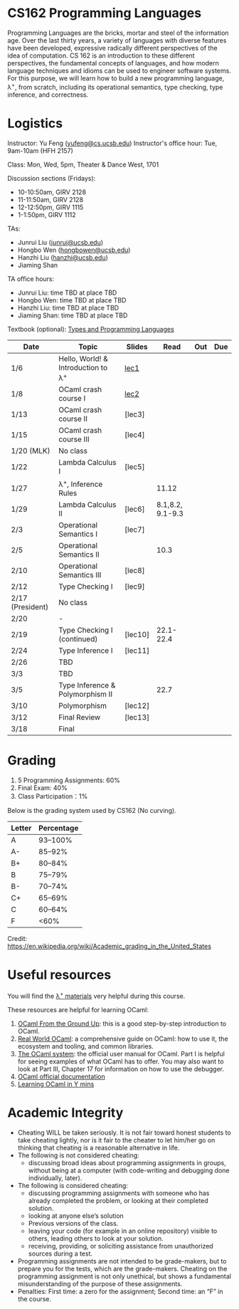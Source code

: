 # CS162 Programming Languages

Programming Languages are the bricks, mortar and steel of the information age. Over the last thirty years, a variety of languages with diverse features have been developed, expressive radically different perspectives of the idea of computation. CS 162 is an introduction to these different perspectives, the fundamental concepts of languages, and how modern language techniques and idioms can be used to engineer software systems. For this purpose, we will learn how to build a new programming language, λ<sup>+</sup>, from scratch, including its operational semantics, type checking, type inference, and correctness.

# Logistics
Instructor: Yu Feng (yufeng@cs.ucsb.edu)
Instructor's office hour: Tue, 9am-10am (HFH 2157)

Class: Mon, Wed, 5pm, Theater & Dance West, 1701 

Discussion sections (Fridays):
- 10-10:50am, GIRV 2128
- 11-11:50am, GIRV 2128
- 12-12:50pm, GIRV 1115
- 1-1:50pm, GIRV 1112

TAs:
- Junrui Liu (junrui@ucsb.edu)
- Hongbo Wen (hongbowen@ucsb.edu)
- Hanzhi Liu (hanzhi@ucsb.edu)
- Jiaming Shan

TA office hours:
- Junrui Liu: time TBD at place TBD
- Hongbo Wen: time TBD at place TBD
- Hanzhi Liu: time TBD at place TBD
- Jiaming Shan: time TBD at place TBD

Textbook (optional): [Types and Programming Languages](https://www.amazon.com/Types-Programming-Languages-MIT-Press/dp/0262162091)

| Date             | Topic                                         | Slides                        | Read             | Out | Due |
| ---------------- | --------------------------------------------- | ----------------------------- | ---------------- | --- | --- |
| 1/6              | Hello, World! & Introduction to λ<sup>+</sup> | [lec1](lectures/lecture1.pdf) |                  |     |     |
| 1/8              | OCaml crash course I                          | [lec2](lectures/lecture2.pdf)                        |                  |     |     |
| 1/13             | OCaml crash course II                         | [lec3]                        |                  |     |     |
| 1/15             | OCaml crash course III                        | [lec4]                        |                  |     |     |
| 1/20 (MLK)       | No class                                      |                               |                  |     |     |
| 1/22             | Lambda Calculus I                             | [lec5]                        |                  |     |     |
| 1/27             | λ<sup>+</sup>, Inference Rules                |                               | 11.12            |     |     |
| 1/29             | Lambda Calculus II                            | [lec6]                        | 8.1,8.2, 9.1-9.3 |     |     |
| 2/3              | Operational Semantics I                       | [lec7]                        |                  |     |     |
| 2/5              | Operational Semantics II                      |                               | 10.3             |     |     |
| 2/10             | Operational Semantics III                     | [lec8]                        |                  |     |     |
| 2/12             | Type Checking I                               | [lec9]                        |                  |     |     |
| 2/17 (President) | No class                                      |                               |                  |     |     |
| 2/20             | -                                             |                               |                  |     |     |  |
| 2/19             | Type Checking I (continued)                   | [lec10]                       | 22.1-22.4        |     |     |
| 2/24             | Type Inference I                              | [lec11]                       |                  |     |     |
| 2/26             | TBD                                |                      |                  |     |     |  |
| 3/3              | TBD                                      |                               |                  |     |     |
| 3/5              | Type Inference & Polymorphism II                                           |                               | 22.7             |     |     |
| 3/10             | Polymorphism              | [lec12]                       |                  |     |     |
| 3/12             | Final Review                                  | [lec13]                       |                  |     |     |
| 3/18             | Final                                             |                               |                  |     |     |

# Grading

1. 5 Programming Assignments: 60%
2. Final Exam: 40%
3. Class Participation：1%

Below is the grading system used by CS162 (No curving).

| Letter | Percentage |
| ------ | ---------- |
| A      | 93–100%     |
| A-     | 85–92%     |
| B+     | 80–84%     |
| B      | 75–79%     |
| B-     | 70–74%     |
| C+     | 65–69%     |
| C      | 60–64%     |
| F      | <60%       |

Credit: https://en.wikipedia.org/wiki/Academic_grading_in_the_United_States


# Useful resources

You will find the [λ<sup>+</sup> materials](./homework/lamp.pdf) very helpful during
this course.

These resources are helpful for learning OCaml:

1. [OCaml From the Ground Up](https://ocamlbook.org/): this is a good
   step-by-step introduction to OCaml.
2. [Real World OCaml](https://dev.realworldocaml.org/guided-tour.html): a
   comprehensive guide on OCaml: how to use it, the ecosystem and tooling, and
   common libraries.
3. [The OCaml system](https://ocaml.org/releases/4.11/htmlman/index.html): the
   official user manual for OCaml. Part I is helpful for seeing examples of what
   OCaml has to offer. You may also want to look at Part III, Chapter 17 for
   information on how to use the debugger.
4. [OCaml official documentation](https://ocaml.org/learn/)
5. [Learning OCaml in Y mins](https://learnxinyminutes.com/docs/ocaml/)


# Academic Integrity
- Cheating WILL be taken seriously. It is not fair toward honest students to take cheating lightly, nor is it fair to the cheater to let him/her go on thinking that cheating is a reasonable alternative in life.
- The following is not considered cheating:
   - discussing broad ideas about programming assignments in groups, without being at a computer (with code-writing and debugging done individually, later).
- The following is considered cheating:
   - discussing programming assignments with someone who has already completed the problem, or looking at their completed solution.
   - looking at anyone else’s solution
   - Previous versions of the class.
   - leaving your code (for example in an online repository) visible to others, leading others to look at your solution.
   - receiving, providing, or soliciting assistance from unauthorized sources during a test.
- Programming assignments are not intended to be grade-makers, but to prepare you for the tests, which are the grade-makers. Cheating on the programming assignment is not only unethical, but shows a fundamental misunderstanding of the purpose of these assignments.
- Penalties: First time: a zero for the assignment; Second time: an “F” in the course.

